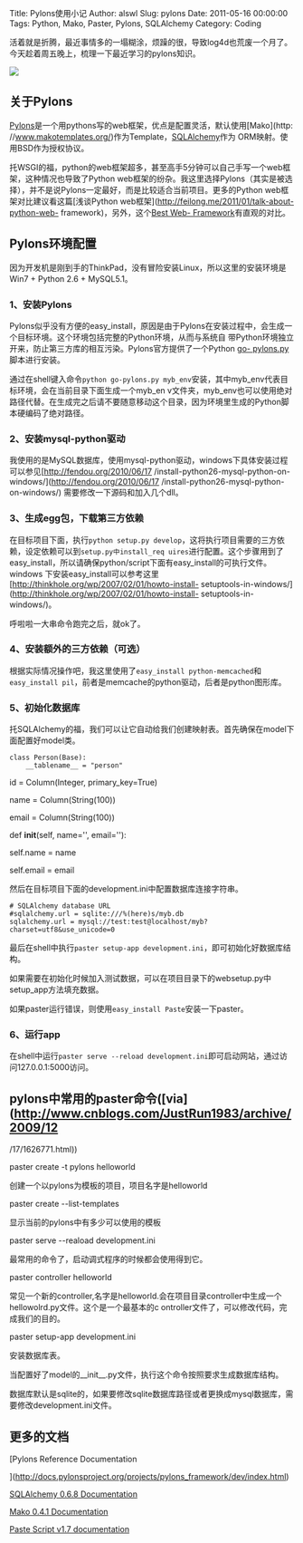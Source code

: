 Title: Pylons使用小记
Author: alswl
Slug: pylons
Date: 2011-05-16 00:00:00
Tags: Python, Mako, Paster, Pylons, SQLAlchemy
Category: Coding

活着就是折腾，最近事情多的一塌糊涂，烦躁的很，导致log4d也荒废一个月了。今天趁着周五晚上，梳理一下最近学习的pylons知识。

![](http://upload-log4d.qiniudn.com/2011/05/pylons.png)

## 关于Pylons

[Pylons](http://pylonsproject.org/)是一个用pythons写的web框架，优点是配置灵活，默认使用[Mako](http:
//www.makotemplates.org/)作为Template，[SQLAlchemy](http://www.sqlalchemy.org/)作为
ORM映射。使用BSD作为授权协议。

托WSGI的福，python的web框架超多，甚至高手5分钟可以自己手写一个web框架，这种情况也导致了Python
web框架的纷杂。我这里选择Pylons（其实是被选择），并不是说Pylons一定最好，而是比较适合当前项目。更多的Python
web框架对比建议看这篇[浅谈Python web框架](http://feilong.me/2011/01/talk-about-python-web-
framework)，另外，这个[Best Web-
Framework](http://www.bestwebframeworks.com/python/)有直观的对比。

## Pylons环境配置

因为开发机是刚到手的ThinkPad，没有冒险安装Linux，所以这里的安装环境是Win7 + Python 2.6 + MySQL5.1。

### 1、安装Pylons

Pylons似乎没有方便的easy_install，原因是由于Pylons在安装过程中，会生成一个目标环境。这个环境包括完整的Python环境，从而与系统自
带Python环境独立开来，防止第三方库的相互污染。Pylons官方提供了一个Python [go-
pylons.py](http://www.pylonshq.com/download/1.0/go-pylons.py)脚本进行安装。

通过在shell键入命令`python go-pylons.py myb_env`安装，其中myb_env代表目标环境，会在当前目录下面生成一个myb_en
v文件夹，myb_env也可以使用绝对路径代替。在生成完之后请不要随意移动这个目录，因为环境里生成的Python脚本硬编码了绝对路径。

### 2、安装mysql-python驱动

我使用的是MySQL数据库，使用mysql-python驱动，windows下具体安装过程可以参见[http://fendou.org/2010/06/17
/install-python26-mysql-python-on-windows/](http://fendou.org/2010/06/17
/install-python26-mysql-python-on-windows/) 需要修改一下源码和加入几个dll。

### 3、生成egg包，下载第三方依赖

在目标项目下面，执行`python setup.py develop`，这将执行项目需要的三方依赖，设定依赖可以到`setup.py中install_req
uires`进行配置。这个步骤用到了easy_install，所以请确保python/script下面有easy_install的可执行文件。windows
下安装easy_install可以参考这里[http://thinkhole.org/wp/2007/02/01/howto-install-
setuptools-in-windows/](http://thinkhole.org/wp/2007/02/01/howto-install-
setuptools-in-windows/)。

呼啦啦一大串命令跑完之后，就ok了。

### 4、安装额外的三方依赖（可选）

根据实际情况操作吧，我这里使用了`easy_install python-memcached`和`easy_install
pil`，前者是memcache的python驱动，后者是python图形库。

### 5、初始化数据库

托SQLAlchemy的福，我们可以让它自动给我们创建映射表。首先确保在model下面配置好model类。

    
    class Person(Base):
        __tablename__ = "person"

id = Column(Integer, primary_key=True)

name = Column(String(100))

email = Column(String(100))

def __init__(self, name='', email=''):

self.name = name

self.email = email

然后在目标项目下面的development.ini中配置数据库连接字符串。

    
    # SQLAlchemy database URL
    #sqlalchemy.url = sqlite:///%(here)s/myb.db
    sqlalchemy.url = mysql://test:test@localhost/myb?charset=utf8&use_unicode=0

最后在shell中执行`paster setup-app development.ini`，即可初始化好数据库结构。

如果需要在初始化时候加入测试数据，可以在项目目录下的websetup.py中setup_app方法填充数据。

如果paster运行错误，则使用`easy_install Paste`安装一下paster。

### 6、运行app

在shell中运行`paster serve --reload development.ini`即可启动网站，通过访问127.0.0.1:5000访问。

## pylons中常用的paster命令([via](http://www.cnblogs.com/JustRun1983/archive/2009/12
/17/1626771.html))

paster create -t pylons helloworld

创建一个以pylons为模板的项目，项目名字是helloworld

paster create --list-templates

显示当前的pylons中有多少可以使用的模板

paster serve --reaload development.ini

最常用的命令了，启动调式程序的时候都会使用得到它。

paster controller helloworld

常见一个新的controller,名字是helloworld.会在项目目录controller中生成一个hellowolrd.py文件。这个是一个最基本的c
ontroller文件了，可以修改代码，完成我们的目的。

paster setup-app development.ini

安装数据库表。

当配置好了model的__init__.py文件，执行这个命令按照要求生成数据库结构。

数据库默认是sqlite的，如果要修改sqlite数据库路径或者更换成mysql数据库，需要修改development.ini文件。

## 更多的文档

[Pylons Reference Documentation

](http://docs.pylonsproject.org/projects/pylons_framework/dev/index.html)

[SQLAlchemy 0.6.8 Documentation](http://www.sqlalchemy.org/docs/index.html)

[Mako 0.4.1 Documentation](http://www.makotemplates.org/docs/index.html)

[Paste Script v1.7 documentation](http://pythonpaste.org/script/)


